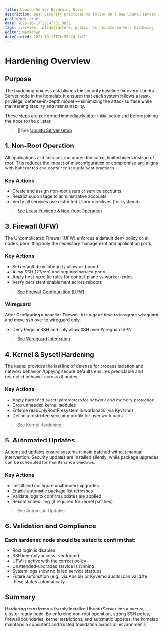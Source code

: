 ```yaml
---
title: Ubuntu-Server Hardening Steps
description: Best Security practices to follow on a new ubuntu server install
published: true
date: 2025-10-17T22:47:51.003Z
tags: overview, infrastructure, public, os, ubuntu-server, hardening
editor: markdown
dateCreated: 2025-10-17T20:59:24.742Z
---
```


# Hardening Overview
## Purpose

The hardening process establishes the security baseline for every Ubuntu Server node in the homelab.
It ensures that each system follows a least-privilege, defense-in-depth model — minimizing the attack surface while maintaining stability and maintainability.

These steps are performed immediately after initial setup and before joining the node to the cluster.

> 🔗 See [Ubuntu Server setup](/public/infrastructure/os/ubuntu-server/setup)

## 1. Non-Root Operation

All applications and services run under dedicated, limited users instead of root.
This reduces the impact of misconfiguration or compromise and aligns with Kubernetes and container security best practices.

### Key Actions
* Create and assign non-root users or service accounts
* Restrict sudo usage to administrative accounts
* Verify all services use restricted User= directives (for systemd)

> [See Least Privilege & Non-Root Operation](/public/infrastructure/os/ubuntu-server/hardening/nonroot) 

## 3. Firewall (UFW)

The Uncomplicated Firewall (UFW) enforces a default deny policy on all nodes, permitting only the necessary management and application ports.

### Key Actions
* Set default deny inbound / allow outbound
* Allow SSH (22/tcp) and required service ports
* Apply host-specific rules for control-plane vs worker nodes
* Verify persistent enablement across reboots

> [See Firewall Configuration (UFW)](/public/infrastructure/os/ubuntu-server/hardening/firewall)

### Wireguard
After Configuring a baseline Firewall, it is a good time to integrate wireguard and move ssh over to wireguard only. 
* Deny Regular SSH and only allow SSH over Wireguard VPN

> [See Wireguard Integration](/public/infrastructure/networking/wireguard)

## 4. Kernel & Sysctl Hardening

The kernel provides the last line of defense for process isolation and network behavior.
Applying secure defaults ensures predictable and restricted behavior across all nodes.

### Key Actions
* Apply hardened sysctl parameters for network and memory protection
* Drop unneeded kernel modules
* Enforce readOnlyRootFilesystem in workloads (via Kyverno)
* Define a restricted seccomp profile for user workloads

> See Kernel Hardening

## 5. Automated Updates

Automated updates ensure systems remain patched without manual intervention.
Security updates are installed silently, while package upgrades can be scheduled for maintenance windows.

### Key Actions
* Install and configure unattended-upgrades
* Enable automatic package list refreshes
* Validate logs to confirm updates are applied
* Reboot scheduling (if required for kernel patches)

> See Automatic Updates

## 6. Validation and Compliance

### Each hardened node should be tested to confirm that:
* Root login is disabled
* SSH key-only access is enforced
* UFW is active with the correct policy
* Unattended-upgrades service is running
* System logs show no failed service startups
* Future automation (e.g., via Ansible or Kyverno audits) can validate these states automatically.

## Summary

Hardening transforms a freshly installed Ubuntu Server into a secure, cluster-ready node.
By enforcing non-root operation, strong SSH policy, firewall boundaries, kernel restrictions, and automatic updates, the homelab maintains a consistent and trusted foundation across all environments